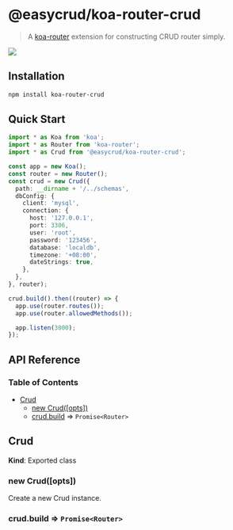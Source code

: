 # @easycrud/koa-router-crud

> A [koa-router](https://github.com/koajs/router) extension for constructing CRUD router simply.
    
![](https://img.shields.io/node/v/@easycrud/koa-router-crud)  

## Installation
```bash
npm install koa-router-crud
```

## Quick Start
```typescript
import * as Koa from 'koa';
import * as Router from 'koa-router';
import * as Crud from '@easycrud/koa-router-crud';

const app = new Koa();
const router = new Router();
const crud = new Crud({
  path: __dirname + '/../schemas',
  dbConfig: {
    client: 'mysql',
    connection: {
      host: '127.0.0.1',
      port: 3306,
      user: 'root',
      password: '123456',
      database: 'localdb',
      timezone: '+08:00',
      dateStrings: true,
    },
  },
}, router);

crud.build().then((router) => {
  app.use(router.routes());
  app.use(router.allowedMethods());

  app.listen(3000);
});
```

## API Reference

### Table of Contents

- [Crud](#crud)
    - [new Crud(\[opts\])](#new-crudopts)
    - [crud.build](#crudbuild) => `Promise<Router>`

## Crud

**Kind**: Exported class

### new Crud(\[opts\])

Create a new Crud instance.

### crud.build => `Promise<Router>`
